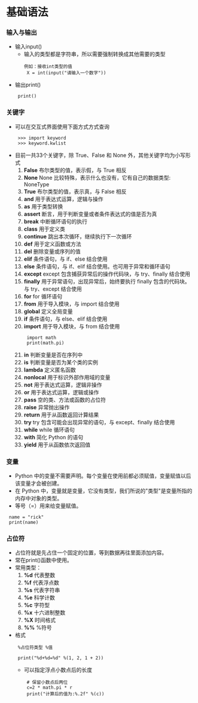 # 基础语法
### 输入与输出
* 输入input()
  * 输入的类型都是字符串，所以需要强制转换成其他需要的类型
    ```
    例如：接收int类型的值
     X = int(input("请输入一个数字"))
    ```
* 输出print()
    ```
     print()
    ```

### 关键字
* 可以在交互式界面使用下面方式方式查询
   ```
    >>> import keyword
    >>> keyword.kwlist
   ```
* 目前一共33个关键字，除 True、False 和 None 外，其他关键字均为小写形式
  1. **False** 布尔类型的值，表示假，与 True 相反
  2. **None** None 比较特殊，表示什么也没有，它有自己的数据类型: NoneType
  3. **True** 布尔类型的值，表示真，与 False 相反
  4. **and** 用于表达式运算，逻辑与操作
  5. **as** 用于类型转换
  6. **assert** 断言，用于判断变量或者条件表达式的值是否为真
  7. **break** 中断循环语句的执行
  8. **class** 用于定义类
  9. **continue** 跳出本次循环，继续执行下一次循环
  10. **def** 用于定义函数或方法
  11. **del** 删除变量或序列的值
  12. **elif** 条件语句，与 if、else 结合使用
  13. **else** 条件语句，与 if、elif 结合使用。也可用于异常和循环语句
  14. **except** except 包含捕获异常后的操作代码块，与 try、finally 结合使用
  15. **finally** 用于异常语句，出现异常后，始终要执行 finally 包含的代码块。与 try、except 结合使用
  16. **for** for 循环语句
  17. **from** 用于导入模块，与 import 结合使用
  18. **global** 定义全局变量
  19. **if** 条件语句，与 else、elif 结合使用
  20. **import** 用于导入模块，与 from 结合使用
      ```
       import math
       print(math.pi)
      ```
  21. **in** 判断变量是否在序列中
  22. **is** 判断变量是否为某个类的实例
  23. **lambda** 定义匿名函数
  24. **nonlocal** 用于标识外部作用域的变量
  25. **not**  用于表达式运算，逻辑非操作
  26. **or** 用于表达式运算，逻辑或操作
  27. **pass** 空的类、方法或函数的占位符
  28. **raise**  异常抛出操作
  29. **return** 用于从函数返回计算结果
  30. **try** try 包含可能会出现异常的语句，与 except、finally 结合使用
  31. **while** while 循环语句
  32. **with** 简化 Python 的语句
  33. **yield** 用于从函数依次返回值

### 变量
* Python 中的变量不需要声明。每个变量在使用前都必须赋值，变量赋值以后该变量才会被创建。
* 在 Python 中，变量就是变量，它没有类型，我们所说的"类型"是变量所指的内存中对象的类型。
* 等号（=）用来给变量赋值。
```
 name = "rick"
 print(name)
```

### 占位符
* 占位符就是先占住一个固定的位置，等到数据再往里面添加内容。
* 常在print()函数中使用。
* 常用类型：
  1. **%d** 代表整数
  2. **%f** 代表浮点数
  3. **%s** 代表字符串
  4. **%e** 科学计数
  5. **%c** 字符型
  6. **%x** 十六进制整数
  7. **%X** 时间格式
  8. **%%** %符号
* 格式
  ```
   %占位符类型 %值
  ```
  ```
   print("%d+%d=%d" %(1, 2, 1 + 2))
  ```
  * 可以指定浮点小数点后的长度
    ```
     # 保留小数点后两位
     c=2 * math.pi * r
     print("计算后的值为:%.2f" %(c))
    ```



